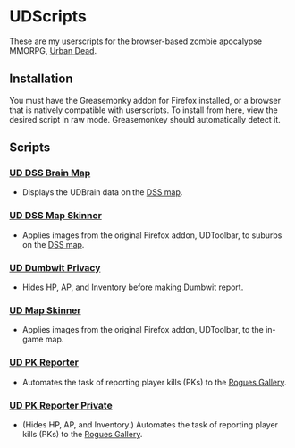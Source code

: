 UDScripts
=========
These are my userscripts for the browser-based zombie apocalypse MMORPG, [Urban Dead](http://www.urbandead.com).

Installation
------------
You must have the Greasemonky addon for Firefox installed, or a browser that is natively compatible with userscripts.
To install from here, view the desired script in raw mode. Greasemonkey should automatically detect it.

Scripts
-----------
### [UD DSS Brain Map](https://github.com/Klexur/UDScripts/raw/master/UD_DSS_Brain_Map.user.js)
* Displays the UDBrain data on the [DSS map](http://dssrzs.org/map/).

### [UD DSS Map Skinner](https://github.com/Klexur/UDScripts/raw/master/UD_DSS_Map_Skinner.user.js)
* Applies images from the original Firefox addon, UDToolbar, to suburbs on the [DSS map](http://dssrzs.org/map/).

### [UD Dumbwit Privacy](https://github.com/Klexur/UDScripts/raw/master/UD_Dumbwit_Privacy.user.js)
* Hides HP, AP, and Inventory before making Dumbwit report.

### [UD Map Skinner](https://github.com/Klexur/UDScripts/raw/master/UD_Map_Skinner.user.js)
* Applies images from the original Firefox addon, UDToolbar, to the in-game map.

### [UD PK Reporter](https://github.com/Klexur/UDScripts/raw/master/UD_PK_Reporter.user.js)
* Automates the task of reporting player kills (PKs) to the [Rogues Gallery](http://rg.urbandead.net).

### [UD PK Reporter Private](https://github.com/Klexur/UDScripts/raw/master/UD_PK_Reporter_Private.user.js)
* (Hides HP, AP, and Inventory.) Automates the task of reporting player kills (PKs) to the [Rogues Gallery](http://rg.urbandead.net).
